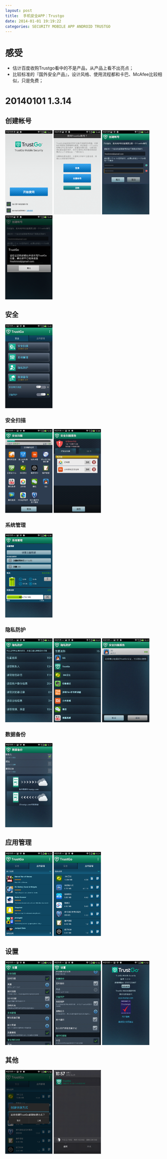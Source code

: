 ```yaml
---
layout: post
title:  手机安全APP：Trustgo
date: 2014-01-01 19:19:22
categories: SECURITY MOBILE APP ANDROID TRUSTGO
---
```


# 感受

- 估计百度收购Trustgo看中的不是产品，从产品上看不出亮点；
- 比较标准的『国外安全产品』，设计风格、使用流程都和卡巴、McAfee比较相似，只是免费；

# 20140101 1.3.14

## 创建帐号

<img src="/img/posts/android-secure-app-trustgo/1.3.14/trustgo-01.png" style="width: 30%; height: 30%"/>
<img src="/img/posts/android-secure-app-trustgo/1.3.14/trustgo-02.png" style="width: 30%; height: 30%"/>
<img src="/img/posts/android-secure-app-trustgo/1.3.14/trustgo-03.png" style="width: 30%; height: 30%"/>
<img src="/img/posts/android-secure-app-trustgo/1.3.14/trustgo-04.png" style="width: 30%; height: 30%"/>

## 安全

<img src="/img/posts/android-secure-app-trustgo/1.3.14/trustgo-05.png" style="width: 30%; height: 30%"/>

### 安全扫描

<img src="/img/posts/android-secure-app-trustgo/1.3.14/trustgo-06.png" style="width: 30%; height: 30%"/>
<img src="/img/posts/android-secure-app-trustgo/1.3.14/trustgo-07.png" style="width: 30%; height: 30%"/>

### 系统管理

<img src="/img/posts/android-secure-app-trustgo/1.3.14/trustgo-08.png" style="width: 30%; height: 30%"/>

### 隐私防护

<img src="/img/posts/android-secure-app-trustgo/1.3.14/trustgo-09.png" style="width: 30%; height: 30%"/>
<img src="/img/posts/android-secure-app-trustgo/1.3.14/trustgo-10.png" style="width: 30%; height: 30%"/>
<img src="/img/posts/android-secure-app-trustgo/1.3.14/trustgo-11.png" style="width: 30%; height: 30%"/>

### 数据备份

<img src="/img/posts/android-secure-app-trustgo/1.3.14/trustgo-12.png" style="width: 30%; height: 30%"/>

## 应用管理

<img src="/img/posts/android-secure-app-trustgo/1.3.14/trustgo-13.png" style="width: 30%; height: 30%"/>
<img src="/img/posts/android-secure-app-trustgo/1.3.14/trustgo-14.png" style="width: 30%; height: 30%"/>

## 设置

<img src="/img/posts/android-secure-app-trustgo/1.3.14/trustgo-15.png" style="width: 30%; height: 30%"/>
<img src="/img/posts/android-secure-app-trustgo/1.3.14/trustgo-16.png" style="width: 30%; height: 30%"/>
<img src="/img/posts/android-secure-app-trustgo/1.3.14/trustgo-17.png" style="width: 30%; height: 30%"/>

## 其他

<img src="/img/posts/android-secure-app-trustgo/1.3.14/trustgo-18.png" style="width: 30%; height: 30%"/>
<img src="/img/posts/android-secure-app-trustgo/1.3.14/trustgo-19.png" style="width: 30%; height: 30%"/>